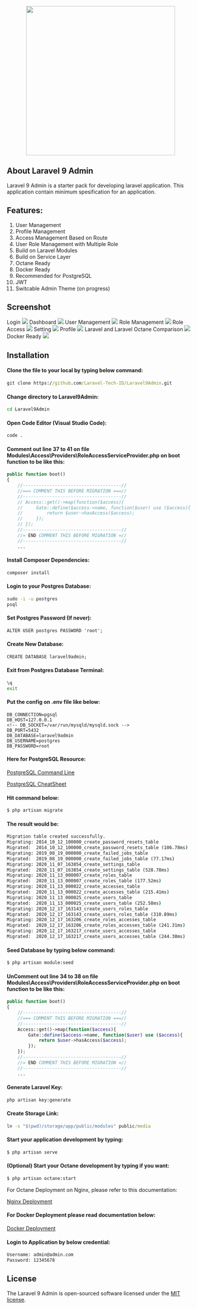 <p align="center"><a href="https://laravel.com" target="_blank"><img src="https://raw.githubusercontent.com/Laravel-Tech-ID/Laravel9Admin/master/public/images/Laravel%209%20Admin.png" width="400"></a></p>

<p align="center">

</p>

## About Laravel 9 Admin
Laravel 9 Admin is a starter pack for developing laravel application. This application contain minimum spesification for an application.

## Features:
1. User Management
2. Profile Management
3. Access Management Based on Route
4. User Role Management with Multiple Role
5. Build on Laravel Modules
6. Build on Service Layer
7. Octane Ready
8. Docker Ready
9. Recommended for PostgreSQL
10. JWT
11. Switcable Admin Theme (on progress)

## Screenshot
Login
<img src="https://raw.githubusercontent.com/Laravel-Tech-ID/Laravel9Admin/master/public/images/Login.png">
Dashboard
<img src="https://raw.githubusercontent.com/Laravel-Tech-ID/Laravel9Admin/master/public/images/Dashboard.png">
User Management
<img src="https://raw.githubusercontent.com/Laravel-Tech-ID/Laravel9Admin/master/public/images/User%20Management.png">
Role Management
<img src="https://raw.githubusercontent.com/Laravel-Tech-ID/Laravel9Admin/master/public/images/Role%20Management.png">
Role Access
<img src="https://raw.githubusercontent.com/Laravel-Tech-ID/Laravel9Admin/master/public/images/Role%20Access.png">
Setting
<img src="https://raw.githubusercontent.com/Laravel-Tech-ID/Laravel9Admin/master/public/images/Setting.png">
Profile
<img src="https://raw.githubusercontent.com/Laravel-Tech-ID/Laravel9Admin/master/public/images/Profile.png">
Laravel and Laravel Octane Comparison
<img src="https://raw.githubusercontent.com/Laravel-Tech-ID/Laravel9Admin/master/public/images/Laravel%20Octane.png">
Docker Ready
<img src="https://raw.githubusercontent.com/Laravel-Tech-ID/Laravel9Admin/master/public/images/Docker.png">

## Installation
#### Clone the file to your local by typing below command:
```cmd
git clone https://github.com/Laravel-Tech-ID/Laravel9Admin.git
```
#### Change directory to Laravel9Admin:
```cmd
cd Laravel9Admin
```
#### Open Code Editor (Visual Studio Code):
```cmd
code .
```
#### Comment out line 37 to 41 on file Modules\Access\Providers\RoleAccessServiceProvider.php on boot function to be like this:
```php
public function boot()
{
    //-------------------------------------//
    //=== COMMENT THIS BEFORE MIGRATION ===//
    //-------------------------------------//
    // Access::get()->map(function($access){
    //     Gate::define($access->name, function($user) use ($access){
    //         return $user->hasAccess($access);
    //     });
    // });
    //-------------------------------------//
    //= END COMMENT THIS BEFORE MIGRATION =//
    //-------------------------------------//
    ...
```
#### Install Composer Dependencies:
```cmd
composer install
```
#### Login to your Postgres Database:
```cmd
sudo -i -u postgres
psql
```
#### Set Postgres Password (If never):
```cmd
ALTER USER postgres PASSWORD 'root';
```
#### Create New Database:
```cmd
CREATE DATABASE laravel9admin;
```
#### Exit from Postgres Database Terminal:
```cmd
\q
exit
```
#### Put the config on .env file like below:
```
DB_CONNECTION=pgsql
DB_HOST=127.0.0.1
<!-- DB_SOCKET=/var/run/mysqld/mysqld.sock -->
DB_PORT=5432
DB_DATABASE=laravel9admin
DB_USERNAME=postgres
DB_PASSWORD=root

```
#### Here for PostgreSQL Resource:
<a href="https://www.postgresqltutorial.com/psql-commands/">PostgreSQL Command Line</a>

<a href="https://www.postgresqltutorial.com/wp-content/uploads/2018/03/PostgreSQL-Cheat-Sheet.pdf">PostgreSQL CheatSheet</a>
#### Hit command below:
```cmd
$ php artisan migrate
```
#### The result would be:
```cmd
Migration table created successfully.
Migrating: 2014_10_12_100000_create_password_resets_table
Migrated:  2014_10_12_100000_create_password_resets_table (106.78ms)
Migrating: 2019_08_19_000000_create_failed_jobs_table
Migrated:  2019_08_19_000000_create_failed_jobs_table (77.17ms)
Migrating: 2020_11_07_163854_create_settings_table
Migrated:  2020_11_07_163854_create_settings_table (528.78ms)
Migrating: 2020_11_13_000007_create_roles_table
Migrated:  2020_11_13_000007_create_roles_table (177.52ms)
Migrating: 2020_11_13_000022_create_accesses_table
Migrated:  2020_11_13_000022_create_accesses_table (215.41ms)
Migrating: 2020_11_13_000025_create_users_table
Migrated:  2020_11_13_000025_create_users_table (252.58ms)
Migrating: 2020_12_17_163143_create_users_roles_table
Migrated:  2020_12_17_163143_create_users_roles_table (310.89ms)
Migrating: 2020_12_17_163206_create_roles_accesses_table
Migrated:  2020_12_17_163206_create_roles_accesses_table (241.31ms)
Migrating: 2020_12_17_163217_create_users_accesses_table
Migrated:  2020_12_17_163217_create_users_accesses_table (244.30ms)
```
#### Seed Database by typing below command:
```cmd
$ php artisan module:seed
```
#### UnComment out line 34 to 38 on file Modules\Access\Providers\RoleAccessServiceProvider.php on boot function to be like this:
```php
public function boot()
{
    //-------------------------------------//
    //=== COMMENT THIS BEFORE MIGRATION ===//
    //-------------------------------------//
    Access::get()->map(function($access){
        Gate::define($access->name, function($user) use ($access){
            return $user->hasAccess($access);
        });
    });
    //-------------------------------------//
    //= END COMMENT THIS BEFORE MIGRATION =//
    //-------------------------------------//
    ...
```
#### Generate Laravel Key:
```cmd
php artisan key:generate
```
#### Create Storage Link:
```cmd
ln -s "$(pwd)/storage/app/public/modules" public/media
```
#### Start your application development by typing:
```cmd
$ php artisan serve
```
#### (Optional) Start your Octane development by typing if you want:
```cmd
$ php artisan octane:start
```
For Octane Deployment on Nginx, please refer to this documentation:

<a href="https://laravel.com/docs/9.x/octane#serving-your-application-via-nginx">Nginx Deployment</a>
#### For Docker Deployment please read documentation below:
<a href="https://github.com/Laravel-Tech-ID/laravel-octane-dockerfile">Docker Deployment</a>

#### Login to Application by below credential:
```cmd
Username: admin@admin.com
Password: 12345678
```
## License

The Laravel 9 Admin is open-sourced software licensed under the [MIT license](https://opensource.org/licenses/MIT).
